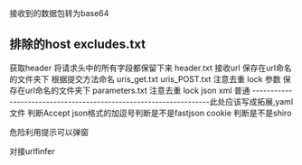 接收到的数据包转为base64

排除的host	excludes.txt
-----------------------------------------------------------------
获取header	将请求头中的所有字段都保留下来 header.txt
接收url		保存在url命名的文件夹下 根据提交方法命名 uris_get.txt uris_POST.txt	注意去重 lock
参数		保存在url命名的文件夹下 parameters.txt	注意去重 lock	json xml 普通
------------------------------------------------------------------此处应该写成拓展,yaml文件
判断Accept	json格式的加逗号判断是不是fastjson
cookie		判断是不是shiro

危险利用提示可以弹窗

对接urlfinfer
